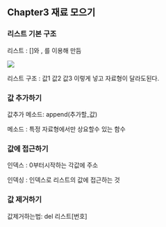 ## Chapter3 재료 모으기



### 리스트 기본 구조

리스트 : []와 , 를 이용해 만듬

![](https://t1.daumcdn.net/cfile/tistory/995518405B93CB493E)

리스트 구조 : 값1 값2 값3 이렇게  넣고 자료형이 달라도된다.

### 값 추가하기

값추가 메소드: append(추가할_값)

메소드 : 특정 자료형에서만 상요할수 있는 함수

### 값에 접근하기

인덱스 : 0부터시작하는 각값에 주소

인덱싱 : 인덱스로 리스트의 값에 접근하는 것

### 값 제거하기

값제거하는법: del 리스트[번호]